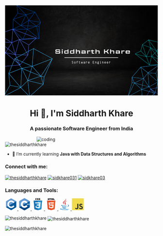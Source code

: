 ![logo](https://github.com/thesiddharthkhare/thesiddharthkhare/blob/main/Github%20banner.png)



<h1 align="center">Hi 👋, I'm Siddharth Khare</h1>
<h3 align="center">A passionate Software Engineer from India</h3>

<img align="right" alt="coding" width="400" src="https://user-images.githubusercontent.com/55389276/140866485-8fb1c876-9a8f-4d6a-98dc-08c4981eaf70.gif">

<p align="left"> <img src="https://komarev.com/ghpvc/?username=thesiddharthkhare&label=Profile%20views&color=0e75b6&style=flat" alt="thesiddharthkhare" /> </p>

- 🌱 I’m currently learning **Java with Data Structures and Algorithms**

<h3 align="left">Connect with me:</h3>
<p align="left">
<a href="https://linkedin.com/in/thesiddharthkhare" target="blank"><img align="center" src="https://raw.githubusercontent.com/rahuldkjain/github-profile-readme-generator/master/src/images/icons/Social/linked-in-alt.svg" alt="thesiddharthkhare" height="30" width="40" /></a>
<a href="https://www.hackerrank.com/sidkhare031" target="blank"><img align="center" src="https://raw.githubusercontent.com/rahuldkjain/github-profile-readme-generator/master/src/images/icons/Social/hackerrank.svg" alt="sidkhare031" height="30" width="40" /></a>
<a href="https://www.leetcode.com/sidkhare03" target="blank"><img align="center" src="https://raw.githubusercontent.com/rahuldkjain/github-profile-readme-generator/master/src/images/icons/Social/leet-code.svg" alt="sidkhare03" height="30" width="40" /></a>
</p>

<h3 align="left">Languages and Tools:</h3>
<p align="left"> <a href="https://www.cprogramming.com/" target="_blank" rel="noreferrer"> <img src="https://raw.githubusercontent.com/devicons/devicon/master/icons/c/c-original.svg" alt="c" width="40" height="40"/> </a> <a href="https://www.w3schools.com/cpp/" target="_blank" rel="noreferrer"> <img src="https://raw.githubusercontent.com/devicons/devicon/master/icons/cplusplus/cplusplus-original.svg" alt="cplusplus" width="40" height="40"/> </a> <a href="https://www.w3schools.com/css/" target="_blank" rel="noreferrer"> <img src="https://raw.githubusercontent.com/devicons/devicon/master/icons/css3/css3-original-wordmark.svg" alt="css3" width="40" height="40"/> </a> <a href="https://www.w3.org/html/" target="_blank" rel="noreferrer"> <img src="https://raw.githubusercontent.com/devicons/devicon/master/icons/html5/html5-original-wordmark.svg" alt="html5" width="40" height="40"/> </a> <a href="https://www.java.com" target="_blank" rel="noreferrer"> <img src="https://raw.githubusercontent.com/devicons/devicon/master/icons/java/java-original.svg" alt="java" width="40" height="40"/> </a> <a href="https://developer.mozilla.org/en-US/docs/Web/JavaScript" target="_blank" rel="noreferrer"> <img src="https://raw.githubusercontent.com/devicons/devicon/master/icons/javascript/javascript-original.svg" alt="javascript" width="40" height="40"/> </a> </p>

<p><img align="left" src="https://github-readme-stats.vercel.app/api/top-langs?username=thesiddharthkhare&show_icons=true&locale=en&layout=compact" alt="thesiddharthkhare" /></p>

<p>&nbsp;<img align="center" src="https://github-readme-stats.vercel.app/api?username=thesiddharthkhare&show_icons=true&locale=en" alt="thesiddharthkhare" /></p>

<p><img align="center" src="https://github-readme-streak-stats.herokuapp.com/?user=thesiddharthkhare&" alt="thesiddharthkhare" /></p>

